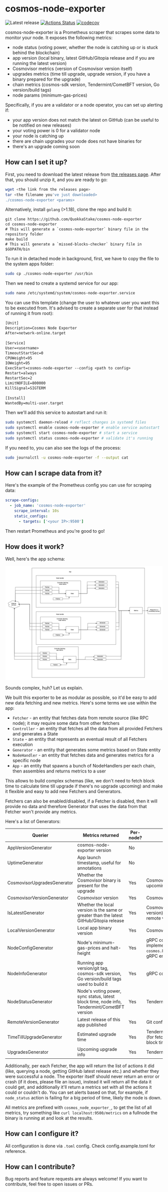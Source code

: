 # cosmos-node-exporter

![Latest release](https://img.shields.io/github/v/release/QuokkaStake/cosmos-node-exporter)
[![Actions Status](https://github.com/QuokkaStake/cosmos-node-exporter/workflows/test/badge.svg)](https://github.com/QuokkaStake/cosmos-node-exporter/actions)
[![codecov](https://codecov.io/gh/QuokkaStake/cosmos-node-exporter/graph/badge.svg?token=O7WAAKM6YM)](https://codecov.io/gh/QuokkaStake/cosmos-node-exporter)

cosmos-node-exporter is a Prometheus scraper that scrapes some data to monitor your node.
It exposes the following metrics:
- node status (voting power, whether the node is catching up or is stuck behind the blockchain)
- app version (local binary, latest GitHub/Gitopia release and if you are running the latest version)
- Cosmovisor metrics (version of Cosmovisor version itself)
- upgrades metrics (time till upgrade, upgrade version, if you have a binary prepared for the upgrade)
- chain metrics (cosmos-sdk version, Tendermint/CometBFT version, Go version/build tags)
- node params (minimum-gas-prices)

Specifically, if you are a validator or a node operator, you can set up alerting if:
- your app version does not match the latest on GitHub (can be useful to be notified on new releases)
- your voting power is 0 for a validator node
- your node is catching up
- there are chain upgrades your node does not have binaries for
- there's an upgrade coming soon

## How can I set it up?

First, you need to download the latest release from [the releases page](https://github.com/QuokkaStake/cosmos-node-exporter/releases/).
After that, you should unzip it, and you are ready to go:

```sh
wget <the link from the releases page>
tar <the filename you've just downloaded>
./cosmos-node-exporter <params>
```

Alternatively, install `golang` (>1.18), clone the repo and build it:
```
git clone https://github.com/QuokkaStake/cosmos-node-exporter
cd cosmos-node-exporter
# This will generate a `cosmos-node-exporter` binary file in the repository folder
make build
# This will generate a `missed-blocks-checker` binary file in $GOPATH/bin
```

To run it in detached mode in background, first, we have to copy the file to the system apps folder:

```sh
sudo cp ./cosmos-node-exporter /usr/bin
```

Then we need to create a systemd service for our app:

```sh
sudo nano /etc/systemd/system/cosmos-node-exporter.service
```

You can use this template (change the user to whatever user you want this to be executed from.
It's advised to create a separate user for that instead of running it from root):

```
[Unit]
Description=Cosmos Node Exporter
After=network-online.target

[Service]
User=<username>
TimeoutStartSec=0
CPUWeight=95
IOWeight=95
ExecStart=cosmos-node-exporter --config <path to config>
Restart=always
RestartSec=2
LimitNOFILE=800000
KillSignal=SIGTERM

[Install]
WantedBy=multi-user.target
```

Then we'll add this service to autostart and run it:

```sh
sudo systemctl daemon-reload # reflect changes in systemd files
sudo systemctl enable cosmos-node-exporter # enable service autostart
sudo systemctl start cosmos-node-exporter # start a service
sudo systemctl status cosmos-node-exporter # validate it's running
```

If you need to, you can also see the logs of the process:

```sh
sudo journalctl -u cosmos-node-exporter -f --output cat
```

## How can I scrape data from it?

Here's the example of the Prometheus config you can use for scraping data:

```yaml
scrape-configs:
  - job_name: 'cosmos-node-exporter'
    scrape_interval: 10s
    static_configs:
      - targets: ['<your IP>:9500']
```

Then restart Prometheus and you're good to go!

## How does it work?

Well, here's the app schema:

![App schema](https://raw.githubusercontent.com/QuokkaStake/cosmos-node-exporter/main/assets/schema.png)

Sounds complex, huh? Let us explain.

We built this exporter to be as modular as possible, so it'd be easy to add new data fetching and new metrics.
Here's some terms we use within the app:
- `Fetcher` - an entity that fetches data from remote source (like RPC node); it may require some data from other fetchers
- `Controller` - an entity that fetches all the data from all provided Fetchers and generates a State
- `State` - an entity that represents an eventual result of all Fetchers execution
- `Generator` - an entity that generates some metrics based on State entity
- `NodeHandler` - an entity that fetches data and generates metrics for a specific node
- `App` - an entity that spawns a bunch of NodeHandlers per each chain, then assembles and returns metrics to a user

This allows to build complex schemas (like, we don't need to fetch block time to calculate time till upgrade
if there's no upgrade upcoming) and make it flexible and easy to add new Fetchers and Generators.

Fetchers can also be enabled/disabled, if a Fetcher is disabled, then it will provide no data
and therefore Generator that uses the data from that Fetcher won't provide any metrics.

Here's a list of Generators:

| Querier                     | Metrics returned                                                                                                                   | Per-node? | Requirements                                                                                 |
|-----------------------------|------------------------------------------------------------------------------------------------------------------------------------|-----------|----------------------------------------------------------------------------------------------|
| AppVersionGenerator         | cosmos-node-exporter version                                                                                                       | No        |                                                                                              |
| UptimeGenerator             | App launch timestamp, useful for annotations                                                                                       | No        |                                                                                              |
| CosmovisorUpgradesGenerator | Whether the Cosmovisor binary is present for the upgrade                                                                           | Yes       | Cosmovisor config and the upcoming upgrade                                                   |
| CosmovisorVersionGenerator  | Cosmovisor version                                                                                                                 | Yes       | Cosmovisor config                                                                            |
| IsLatestGenerator           | Whether the local version is the same or greater than the latest GitHub/Gitopia release                                            | Yes       | Cosmovisor config (for local version), Git config (for fetching remote version)              |
| LocalVersionGenerator       | Local app binary version                                                                                                           | Yes       | Cosmovisor config                                                                            |
| NodeConfigGenerator         | Node's minimum-gas-prices and halt-height                                                                                          | Yes       | gRPC config, the chain should implement the `cosmos.base.node.v1beta1/Config` gRPC endpoint. |
| NodeInfoGenerator           | Running app version/git tag, cosmos-sdk version, Go version/build tags used to build it                                            | Yes       | gRPC config                                                                                  |
| NodeStatusGenerator         | Node's voting power, sync status, latest block time, node info, Tendermint/CometBFT version                                        | Yes       | Tendermint/CometBFT config                                                                   |
| RemoteVersionGenerator      | Latest release of this app published                                                                                               | Yes       | Git config (either Git or Gitopia)                                                           |
| TimeTillUpgradeGenerator    | Estimated upgrade time                                                                                                             | Yes       | Tendermint/CometBFT config (for fetching upgrade plan and block time)                        |
| UpgradesGenerator           | Upcoming upgrade info                                                                                                              | Yes       | Tendermint/CometBFT config                                                                   |

Additionally, per each Fetcher, the app will return the list of actions it did (like, querying a node, getting GitHub latest release etc.)
and whether they were successful a node. The exporter itself should never return an error or crash (if it does, please file an issue),
instead it will return all the data it could get, and additionally it'll return a metrics set with all the actions it could
or couldn't do. You can set alerts based on that, for example, if `node_status` action is failing for a big period of time,
likely the node is down.

All metrics are prefixed with `cosmos_node_exporter_`, to get the list of all metrics, try something like
`curl localhost:9500/metrics` on a fullnode the binary is running at and look at the results.


## How can I configure it?

All configuration is done via `.toml` config. Check config.example.toml for reference.

## How can I contribute?

Bug reports and feature requests are always welcome! If you want to contribute, feel free to open issues or PRs.

